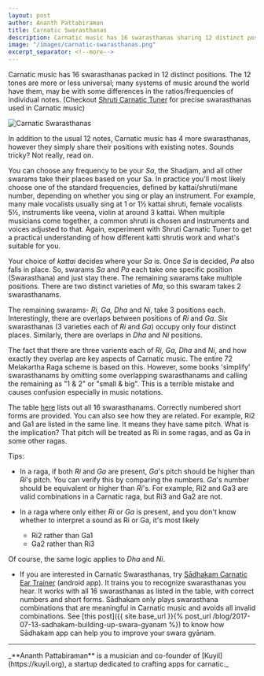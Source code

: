 ```yaml
---
layout: post
author: Ananth Pattabiraman
title: Carnatic Swarasthanas
description: Carnatic music has 16 swarasthanas sharing 12 distinct positions. This article describes their relationship.
image: "/images/carnatic-swarasthanas.png"
excerpt_separator: <!--more-->
---
```


<script type="application/ld+json">
{
	"@context": "http://schema.org/",
	"@type": "ImageObject",
	"author": "Ananth Pattabiraman",
	"ContentUrl": "{{ site.url }}/{{ page.image }}",
    "InLanguage": "English",
    "name": "List of Carnatic Swarasthanas"
}
</script>


Carnatic music has 16 swarasthanas packed in 12 distinct positions. The 12 tones are more or less universal; many systems of music around the world have them, may be with some differences in the ratios/frequencies of individual notes. (Checkout [Shruti Carnatic Tuner](https://play.google.com/store/apps/details?id=org.kuyil.shruti) for precise swarasthanas used in Carnatic music)

<img id="table" class="img-responsive center-block" alt="Carnatic Swarasthanas" src="{{ page.image }}" />

In addition to the usual 12 notes, Carnatic music has 4 more swarasthanas, however they simply share their positions with existing notes. Sounds tricky? Not really, read on.
<!--more-->

You can choose any frequency to be your *Sa*, the Shadjam, and all other swarams take their places based on your Sa. In practice you'll most likely choose one of the standard frequencies, defined by kattai/shruti/mane number, depending on whether you sing or play an instrument. For example, many male vocalists usually sing at 1 or 1½ kattai shruti, female vocalists 5½, instruments like veena, violin at around 3 kattai. When multiple musicians come together, a common shruti is chosen and instruments and voices adjusted to that. Again, experiment with Shruti Carnatic Tuner to get a practical understanding of how different katti shrutis work and what's suitable for you.

Your choice of *kattai* decides where your *Sa* is. Once *Sa* is decided, *Pa* also falls in place. So, swarams *Sa* and *Pa* each take one specific position (Swarasthana) and just stay there. The remaining swarams take multiple positions. There are two distinct varieties of *Ma*, so this swaram takes 2 swarasthanams.

The remaining swarams- *Ri, Ga, Dha* and *Ni*, take 3 positions each. Interestingly, there are overlaps between positions of *Ri* and *Ga*. Six swarasthanas (3 varieties each of *Ri* and *Ga*) occupy only four distinct places. Similarly, there are overlaps in *Dha* and *Ni* positions.

The fact that there are three varients each of *Ri, Ga, Dha* and *Ni*, and how exactly they overlap are key aspects of Carnatic music.  The entire 72 Melakartha Raga scheme is based on this. However, some books 'simplify' swarasthanams by omitting some overlapping swarasthanams and calling the remaining as "1 & 2" or "small & big". This is a terrible mistake and causes confusion especially in music notations.

The table [here](#table) lists out all 16 swarasthanams. Correctly numbered short forms are provided. You can also see how they are related. For example, Ri2 and Ga1 are listed in the same line. It means they have same pitch. What is the implication? That pitch will be treated as Ri in some ragas, and as Ga in some other ragas. 


Tips:

* In a raga, if both *Ri* and *Ga* are present, *Ga*'s pitch should be higher than *Ri*'s pitch. You can verify this by comparing the numbers. *Ga*'s number should be equivalent or higher than *Ri*'s. For example, Ri2 and Ga3 are valid combinations in a Carnatic raga, but Ri3 and Ga2 are not.

* In a raga where only either *Ri* or *Ga* is present, and you don't know whether to interpret a sound as Ri or Ga, it's most likely
    * Ri2 rather than Ga1
    * Ga2 rather than Ri3 

Of course, the same logic applies to *Dha* and *Ni*.

* If you are interested in Carnatic Swarasthanas, try [Sādhakam Carnatic Ear Trainer](https://play.google.com/store/apps/details?id=org.kuyil.sadhakam) (android app). It trains you to recognize swarasthanas you hear. It works with all 16 swarasthanas as listed in the table, with correct numbers and short forms. Sādhakam only plays swarasthana combinations that are meaningful in Carnatic music and avoids all invalid combinations. See [this post]({{ site.base_url }}{% post_url /blog/2017-07-13-sadhakam-building-up-swara-gyanam %}) to know how Sādhakam app can help you to improve your swara gyānam.

<hr />
_**Ananth Pattabiraman** is a musician and co-founder of [Kuyil](https://kuyil.org), a startup dedicated to crafting apps for carnatic._
